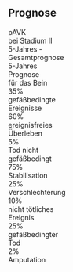 ## Prognose

<div class="abs-tl mt-16 ml-10 text-center text-sm">

  <div class="flex justify-around" v-click="0">
    <div class="ml-24 w-34 border-(white 2) rounded p-1">
      pAVK<br>bei Stadium II
    </div>
  </div>

  <div class="flex ml-44 mt-12">
    <div class="flex space-x-86">
      <div class="box before:(line w28 left-30 -rotate-[20deg])" v-click="5">
        <span>5-Jahres -<br>Gesamtprognose</span>
      </div>
      <div class="box before:(line w28 -left-25 rotate-[20deg])" v-click="1">
        <span>5-Jahres<br>Prognose<br>für das Bein</span>
      </div>
    </div>
  </div>

  <div class="flex mt-12 ml-4">
    <div class="flex space-x-26">
      <div class="flex space-x-6">
        <div class="box before:(line w22 left-22 -rotate-[15deg]) highlight" v-click="6">
          <span>35%<br>gefäßbedingte<br>Ereignisse</span>
        </div>
        <div class="box before:(line w-8 left-13 rotate-[90deg])" v-click="11">
          <span>60%<br>ereignisfreies<br>Überleben</span>
        </div>
        <div class="box before:(line w22 -left-10 rotate-[15deg])" v-click="12">
          <span>5%<br>Tod nicht<br>gefäßbedingt</span>
        </div>
      </div>
      <div class="flex space-x-6">
        <div class="box before:(line w12 left-16 -rotate-[30deg])"  v-click="2">
          <span>75%<br>Stabilisation</span>
        </div>
        <div class="box before:(line w12 left-6 rotate-[30deg])"  v-click="3">
          <span>25%<br>Verschlechterung</span>
        </div>
      </div>
    </div>
  </div>

  <div class="flex justify-between mt-12 ml-4">
    <div class="flex space-x-6">
      <div class="box before:(line w-8 left-13 rotate-[90deg]) highlight" v-click="7">
        <span>10%<br>nicht tötliches<br>Ereignis</span>
      </div>
      <div class="box before:(line w-18 -left-12 rotate-[15deg]) highlight" v-click="8">
        <span>25%<br>gefäßbedingter<br>Tod</span>
      </div>
      <bi-heart-pulse-fill class="text-red-400 size-12 my-auto" v-if="$clicks > 8" />
      <file-icons-brainfuck class="text-gray-400 size-12 my-auto" v-if="$clicks > 9"/>
    </div>
    <div class="flex space-x-6">
      <div class="box before:(line w-8 left-13 rotate-[90deg]) highlight" v-click="4">
        <span>2%<br>Amputation</span>
      </div>
    </div>
  </div>
  
</div>

<style>
.slidev-vclick-current.highlight,.slidev-vclick-prior.highlight {
  border-color: red !important;
}
</style>
